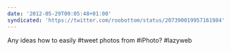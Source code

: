 ```yaml
---
date: '2012-05-29T09:05:48+01:00'
syndicated: 'https://twitter.com/roobottom/status/207390019957161984'
---
```

Any ideas how to easily #tweet photos from #iPhoto? #lazyweb
